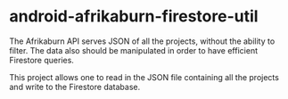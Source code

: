 # android-afrikaburn-firestore-util

The Afrikaburn API serves JSON of all the projects, without the ability to filter. The data also should be manipulated in order to have efficient Firestore queries. 

This project allows one to read in the JSON file containing all the projects and write to the Firestore database.